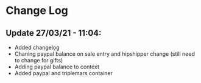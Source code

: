 # Change Log
## Update 27/03/21 - 11:04:
- Added changelog
- Chaning paypal balance on sale entry and hipshipper change (still need to change for gifts)
- Adding paypal balance to context
- Added paypal and triplemars container
